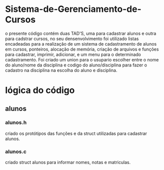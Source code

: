 # Sistema-de-Gerenciamento-de-Cursos

o presente código contém duas TAD'S, uma para cadastrar alunos e outra para cadstrar cursos, no seu densenvolvimento foi utilizado listas encadeadas para a realização de um sistema de cadastramento de alunos em cursos, ponteiros, alocação de memória, criação de arquivos e funções para cadastrar, imprimir, adicionar, e um menu para o determinado cadastramento. 
Foi criado um union para o usupario escolher entre o nome do aluno/nome da disciplina e codigo do aluno/disciplina para fazer o cadastro na disciplina na escolha do aluno e disciplina.

# lógica do código
## alunos
### alunos.h
criado os protótipos das funções e da struct utilizadas para cadastrar alunos.

### alunos.c
criado struct alunos para informar nomes, notas e matriculas. 

